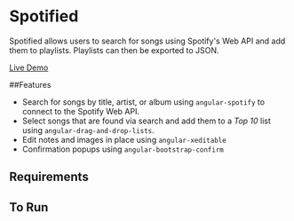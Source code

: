 # Spotified

Spotified allows users to search for songs using Spotify's Web API and add them to playlists. Playlists can then be exported to JSON.

[Live Demo](https://spotified-930c5.firebaseapp.com)

##Features

 - Search for songs by title, artist, or album using `angular-spotify` to connect to the Spotify Web API.
 - Select songs that are found via search and add them to a *Top 10* list using `angular-drag-and-drop-lists`.
 - Edit notes and images in place using `angular-xeditable`
 - Confirmation popups using `angular-bootstrap-confirm`
 
## Requirements


## To Run
